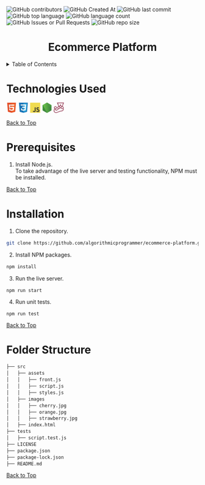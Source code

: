 <a id="readme-top"></a>
![GitHub contributors](https://img.shields.io/github/contributors-anon/algorithmicprogrammer/ecommerce-platform)
![GitHub Created At](https://img.shields.io/github/created-at/algorithmicprogrammer/ecommerce-platform)
![GitHub last commit](https://img.shields.io/github/last-commit/algorithmicprogrammer/ecommerce-platform)
![GitHub top language](https://img.shields.io/github/languages/top/algorithmicprogrammer/ecommerce-platform)
![GitHub language count](https://img.shields.io/github/languages/count/algorithmicprogrammer/ecommerce-platform)
![GitHub Issues or Pull Requests](https://img.shields.io/github/issues/algorithmicprogrammer/ecommerce-platform)
![GitHub repo size](https://img.shields.io/github/repo-size/algorithmicprogrammer/ecommerce-platform)






<h1 align="center">Ecommerce Platform</h1>

<details>
<summary>Table of Contents</summary>
<ol>
<li><a href="#technologies-used">Technologies Used</a></li>
<li><a href="#prerequisites">Prerequisites</a></li>
<li><a href="#installation">Installation</a></li>
<li><a href="#folder-structure">Folder Structure</a></li>
</ol>
</details>

# Technologies Used
<code><img height="27" src="https://raw.githubusercontent.com/devicons/devicon/master/icons/html5/html5-original.svg" alt="html5"></code>
<code><img height="27" src="https://raw.githubusercontent.com/devicons/devicon/master/icons/css3/css3-original.svg" alt="css3"></code>
<code><img height="27" src="https://raw.githubusercontent.com/devicons/devicon/master/icons/javascript/javascript-original.svg" alt="javascript"></code>
<code><img height="27" src="https://raw.githubusercontent.com/devicons/devicon/master/icons/nodejs/nodejs-original.svg" alt="nodejs"></code>
<code><img height="27" src="https://raw.githubusercontent.com/devicons/devicon/master/icons/jest/jest-plain.svg" alt="jest"></code>
<p><a href="#readme-top">Back to Top</a></p>

# Prerequisites
1. Install Node.js. <br>
To take advantage of the live server and testing functionality, NPM must be installed.
<p><a href="#readme-top">Back to Top</a></p>

# Installation
1. Clone the repository.
  ```sh 
git clone https://github.com/algorithmicprogrammer/ecommerce-platform.git    
  ```
2. Install NPM packages.
  ```sh
npm install
```

3. Run the live server.
```
npm run start
```

4. Run unit tests.
```
npm run test
```

<p><a href="#readme-top">Back to Top</a></p>

# Folder Structure
```bash
├── src
│   ├── assets
│   │   ├── front.js
│   │   ├── script.js
│   │   ├── styles.js
│   ├── images
│   │   ├── cherry.jpg
│   │   ├── orange.jpg
│   │   ├── strawberry.jpg
│   ├── index.html
├── tests
│   ├── script.test.js
├── LICENSE
├── package.json
├── package-lock.json
├── README.md
```
<p><a href="#readme-top">Back to Top</a></p>